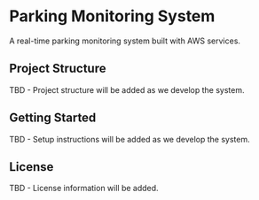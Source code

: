 # Parking Monitoring System

A real-time parking monitoring system built with AWS services.

## Project Structure

TBD - Project structure will be added as we develop the system.

## Getting Started

TBD - Setup instructions will be added as we develop the system.

## License

TBD - License information will be added. 